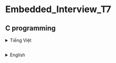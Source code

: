 # Embedded_Interview_T7
## C programming
<details>
<summary>Tiếng Việt</summary>
	<details>
	<Summary>Con trỏ </Summary>
	
### **1. Con trỏ là gì?** 

Là những biến lưu trữ địa chỉ bộ nhớ của những biến khác.

 * Giá trị của con trỏ: địa chỉ mà con trỏ trỏ đến.

* Địa chỉ của con trỏ: địa chỉ của bản thân biến con trỏ đó.
 
* Địa chỉ của biến nơi con trỏ đang trỏ tới = giá trị của con trỏ.
  
*Kích thước của các biến con trỏ có khác nhau không?*

Con trỏ chỉ lưu địa chỉ nên kích thước của mọi con trỏ là như nhau. Kích thước này phụ thuộc vào môi trường hệ thống máy tính:

- Môi trường Windows 32 bit: 4 bytes
 
- Môi trường Windows 64 bit: 8 bytes

### **2. Cách khai báo con trỏ**
  < kiểu dữ liệu > * <tên biến>
  ```
int *p_i; // khai báo con trỏ để trỏ tới biến kiểu nguyên
int *p, val; // khai báo con trỏ p kiểu int, biến val (không phải con trỏ) kiểu int
float *p_f; // khai báo con trỏ để trỏ tới biến kiểu thực
char *p_char; // khai báo con trỏ để trỏ tới biến kiểu ký tự
void *p_v; // con trỏ kiểu void 
```
***Example:***

	địa chỉ a: Oxc1

	giá trị a: 10

	int *ptr=Oxc1;

	&a= Oxc1;

*Oxc1=10 ( lấy giá trị tại địa chỉ Oxc1)

*địa chỉ : lấy giá trị tại địa chỉ này
```C
#include <stdio.h>
int main(){
	int *ptr=&a;
	printf("dia chi a %p\n",&a);
	printf("gia tri ptr %p\n",ptr);
	printf("gia tri cua dia chi :d\n",*ptr);
return 0;
}
```
output:

	dia chi a 0x100a1400

	gia tri ptr 0x100a1400

	gia tri cua dia chi : 10

### **Con trỏ Void** 
Là một con trỏ tổng quát, nó không trỏ đến các đối tượng của bất kì kiểu dữ liệu nào

*Khai báo* : ```C void *ptr;```
```C
int n;
float f;
double d;

void *ptr;
ptr = &n; // ok
ptr = &f; // ok
ptr = &d; // ok
```
*Con trỏ kiểu void cần phải được ép kiểu để có thể đọc được giá trị tại địa chỉ đó*
```C
printf("test i=%d\n",(int*)ptr); //ép kiểu ptr về int
```
nếu muốn lấy giá trị tại địa chỉ
```C
printf("test i=%d\n",*(int*)ptr);  
```
### **Con trỏ hàm** 
Là một biến lưu trữ địa chỉ của một hàm, thông qua biến đó, có thể gọi hàm mà nó trỏ tới.

```**<kiểu trả về> (*<tên con trỏ>)(<danh sách đối số>);**```

*Ví dụ về con trỏ hàm nhận vào một biến kiểu int và trả về dữ liệu kiểu void*
```C
void (*func)(int);
```
```C
void tong(int a,int b)
{
    printf("tong %d va %d = %d\n",a,b,a+b);
}
int main()
{
    void (*ptr)(int,int);
    ptr=&tong;
    ptr(8,7);
```

### **Con trỏ NULL** : khi khai báo 1 con trỏ phải gán địa chỉ cho nó, nếu khai báo chưa sử dụng thì khai báo con trỏ NULL ( địa chỉ =0, giá trị =0), không gán trị cho nó thì nó sẽ trỏ đến giá trị rác.

*Chú ý: Nên khởi tạo con trỏ là null nếu nó chưa trỏ đến một địa chỉ cụ thể nào khác.*

### **Con trỏ trỏ đến con trỏ (Pointers to pointers)** 
là một con trỏ chứa địa chỉ của một con trỏ khác.
```C
int **ptr_ptr; // con trỏ trỏ đến con trỏ trỏ đến giá trị kiểu int 
```

</details>

##
<details>
	<summary>Phân vùng bộ nhớ trên RAM </summary>
<img src="https://i0.wp.com/media.geeksforgeeks.org/wp-content/uploads/memoryLayoutC.jpg?resize=449%2C343&ssl=1">
	
### **Text :**  

- Quyền truy cập chỉ Read và nó chưa lệnh để thực thi nên tránh sửa đổi instruction.

- Chứa khai báo hằng số trong chương trình (.rodata)

### **Data:**

- Quyền truy cập là read-write.

- Chứa biến toàn cục or biến static với giá trị khởi tạo khác không.

- Được giải phóng khi kết thúc chương trình.

### **Bss:**

- Quyền truy cập là read-write.

- Chứa biến toàn cục or biến static với giá trị khởi tạo bằng không or không khởi tạo.

- Được giải phóng khi kết thúc chương trình.

### **Stack:**

- Quyền truy cập là read-write.

- Được sử dụng cấp phát cho biến local, input parameter của hàm,…

- Sẽ được giải phóng khi ra khỏi block code/hàm

### **Heap:**

- Quyền truy cập là read-write.

- Được sử dụng để cấp phát bộ nhớ động như: Malloc, Calloc, …

- Sẽ được giải phóng khi gọi hàm free,…

### ***2. Stack và Heap?***

• Bộ nhớ Heap và bộ nhớ Stack bản chất đều cùng là vùng nhớ được tạo ra và lưu trữ trong RAM khi chương trình được thực thi.

* Bộ nhớ Stack được dùng để lưu trữ các biến cục bộ trong hàm, tham số truyền vào. Truy cập vào bộ nhớ này rất nhanh và được thực thi khi chương trình được biên dịch.
* Bộ nhớ Heap được dùng để lưu trữ vùng nhớ cho những biến con trỏ được cấp phát động bởi các hàm malloc - calloc - realloc (trong C) 

  **Kích thước vùng nhớ**

* Stack: kích thước của bộ nhớ Stack là cố định, tùy thuộc vào từng hệ điều hành, ví dụ hệ 
điều hành Windows là 1 MB, hệ điều hành Linux là 8 MB (lưu ý là con số có thể khác tùy 
thuộc vào kiến trúc hệ điều hành của bạn).

* Heap: kích thước của bộ nhớ Heap là không cố định, có thể tăng giảm do đó đáp ứng được 
nhu cầu lưu trữ dữ liệu của chương trình.

  **Đặc điểm vùng nhớ**
  
* Stack: vùng nhớ Stack được quản lý bởi hệ điều hành, dữ liệu được lưu trong Stack sẽ tự 
động hủy khi hàm thực hiện xong công việc của mình.

* Heap: Vùng nhớ Heap được quản lý bởi lập trình viên (trong C hoặc C++), dữ liệu trong 
Heap sẽ không bị hủy khi hàm thực hiện xong, điều đó có nghĩa bạn phải tự tay hủy vùng 
nhớ bằng câu lệnh free (trong C), và delete hoặc delete [] (trong C++), nếu không sẽ xảy 
ra hiện tượng rò rỉ bộ nhớ. 

*Lưu ý: việc tự động dọn vùng nhớ còn tùy thuộc vào trình biên dịch trung gian.*

  **Vấn đề lỗi xảy ra đối với vùng nhớ**
  
* Stack: bởi vì bộ nhớ Stack cố định nên nếu chương trình bạn sử dụng quá nhiều bộ nhớ 
vượt quá khả năng lưu trữ của Stack chắc chắn sẽ xảy ra tình trạng tràn bộ nhớ Stack 
(Stack overflow), các trường hợp xảy ra như bạn khởi tạo quá nhiều biến cục bộ, hàm đệ 
quy vô hạn,...

Ví dụ về tràn bộ nhớ Stack với hàm đệ quy vô hạn:
```C
 int foo(int x){
 printf("De quy khong gioi han\n");
 return foo(x);
}
```

- Heap: Nếu bạn liên tục cấp phát vùng nhớ mà không giải phóng thì sẽ bị lỗi tràn vùng 
nhớ Heap (Heap overflow).

- Nếu bạn khởi tạo một vùng nhớ quá lớn mà vùng nhớ Heap không thể lưu trữ một lần 
được sẽ bị lỗi khởi tạo vùng nhớ Heap thất bại.

Ví dụ trường hợp khởi tạo vùng nhớ Heap quá lớn:
```C
int *A = (int *)malloc(18446744073709551615);
```
### **3. Cấp phát bộ nhớ động trong C : Malloc vs Calloc**

Để cấp phát bộ nhớ động trong C, chúng ta có 2 cách:
```C
void* malloc (size_t size);
void* calloc (size_t num, size_t size);
```
 * Khi sử dụng malloc phải tính toán kích thước vùng nhớ cần cấp phát trước rồi truyền vào cho malloc.
 * Khi sử dụng calloc chỉ cần truyền vào số phần tử và kích thước 1 phần tử, thì calloc sẽ tự động tính toán và cấp phát vùng nhớ cần thiết.
   
 *Ví dụ: Cấp phát mảng 10 phần tử kiểu int:*
```C
int *a = (int *) malloc( 10 * sizeof( int ));
int *b = (int *) calloc( 10, sizeof( int ));
```
```C
uint8_t *ptr=malloc(5)       //5byte
uint8_t *ptr=(uint8_t*)malloc(5);
//( tăng bộ nhớ từ 1 byte lên 5byte)
unit16_t *ptr=(uint16_t*)malloc(sizeof(unit16_t)*5);

```
*Công thức của hàm realloc() trong C*
```C
void *realloc(void *ptr, size_t size)
ptr=(uint16_t*)realloc(ptr,sizeof(uint16_t)*c7);
```
free : thu hồi vùng nhớ.
```C
void free(void *ptr);
```
</details>

##
<details>
<summary>Biến</summary>

Biến static được cấp phát bộ nhớ trong data segment

### ***1. Biến static cục bộ***

Khi 1 biến cục bộ được khai báo với từ khóa static. Biến sẽ chỉ được khởi tạo 1 lần duy nhất và tồn tại suốt thời gian chạy chương trình. Giá trị của nó không bị mất đi ngay cả khi kết thúc hàm. Tuy nhiên khác với biến toàn cục có thể gọi trong tất cả mọi nơi trong chương trình, thì biến cục bộ static chỉ có thể được gọi trong nội bộ hàm khởi tạo ra nó. Mỗi lần hàm được gọi, giá trị của biến chính bằng giá trị tại lần gần nhất hàm được gọi.
```C
Ví dụ:

#include<stdio.h>
 
int in_so_thu_tu(void)
{
   static int x = 0;
   x = x + 1;
   printf("%d\r\n",x);
} 
 
int main() {
   in_so_thu_tu ();         //giá trị của x tăng lên 1 đơn vị từ 0
   in_so_thu_tu ();         //giá trị của x tăng lên 1 đơn vị từ 1
   in_so_thu_tu ();         //giá trị của x tăng lên 1 đơn vị từ 2
   in_so_thu_tu ();         //giá trị của x tăng lên 1 đơn vị từ 3
   in_so_thu_tu ();         //giá trị của x tăng lên 1 đơn vị từ 4
   return 0;
}
```
Kết quả:
1
2
3
4
5

### ***2. Biến static toàn cục***
Biến toàn cục static sẽ chỉ có thể được truy cập và sử dụng trong File khai báo nó, các File khác không có cách nào truy cập được. 
```C
// biến a này chỉ được sử dụng trong file A.c
static int a;    

// hàm hienthi() này chỉ được sử dụng trong file A.c
static void hien_thi() {};   
```
 Ví dụ trong chương trình dưới đây, giá trị của x được in là 0, trong khi giá trị của y là giá trị rác.
```C
#include <stdio.h>
int main()
{
	static int x;
	int y;
	printf("%d \n %d", x, y);
}
```
Output

0

[some_garbage_value]

### ***3. Extern***
dùng để lấy hàm/biến có sẵn của các file khác cùng 1 Folder để sử dụng (trừ static)

Cú pháp: 

``` extern <kiểu dữ liệu> <Tên Biến>;```
*Ví dụ*
```C
#include<stdio.h>  //file test.c

int count=10;

void test()
{
    printf("count=%d\n",count);
    count++;
}
```
```C
#include <stdio.h>  //file extern.c
extern void test();

int main()
{

    test();
    return 0;

}
```

Để gộp 2 file lại : ```gcc extern.c test.c -o main```
		    ```./main```

### ***4. Volatile***

*Một biến cần được khai báo dưới dạng biến volatile khi nào?* 

Khi mà giá trị của nó có thể thay đổi một cách không báo trước. Việc khai báo biến volatile là rất cần thiết để tránh những lỗi sai khó phát hiện do tính năng optimization của compiler.

Cú pháp: ```volatile <kiểu dữliệu> <tên dữ liệu>;```

### ***5. Biến register***

Làm tăng hiệu năng(performance) của chương trình.

*Với khai báo biến thông thường, để thực hiện một phép tính thì cần có 3 bước:*

* Nạp giá trị từ vùng nhớ chứa biến vào register
  
* Yêu cầu ALU xử lý register vừa được nạp giá trị
  
* Đưa kết quả vừa xử lý của ALU ra ngoài vùng nhớ chứa biến.

<img src="https://khuenguyencreator.com/wp-content/uploads/2021/09/register-.jpg">



</details>

##
<details>
	<summary> STRUCT&UNION  </summary>
	
### **1.STRUCT**

	
*Cú pháp định nghĩa struct*

```C
struct structureName 
{
    dataType member1;
    dataType member2;
    ...
};
```
* Sử dụng `.` => Toán tử truy xuất tới thành viên khi khai báo biến bình thương.
* Kích thước của struct là bội kích thước của phần tử có kích thước lớn nhất trong struct.
```C
struct number{ 
char a;
int b;
char c;
}mynum;
// bộ nhớ là 12 bytes//
```
### **2. UNION**

Cấu trúc của Union là tất cả các thành phần của nó dùng chung bộ nhớ, cho phép lưu trữ nhiều kiểu dữ liệu khác nhau trong cùng một vị trí bộ nhớ.

```C
union UnionName
{
	type attribute1;
	type attribute2;
	type attribute3;
	.... ..........;
};
```

### ***So sánh struct và union***

Về mặt ý nghĩa, struct và union cơ bản giống nhau. Tuy nhiên, về mặt lưu trữ trong bộ nhớ, chúng có sự khác biệt rõ rệt như sau:

•	struct: Dữ liệu của các thành viên của struct được lưu trữ ở những vùng nhớ khác nhau. Do đó kích thước của 1 struct tối thiểu bằng kích thước các thành viên cộng lại tại vì còn phụ thuộc vào bộ nhớ đệm (struct padding)

•	Union : Dữ liệu các thành viên sẽ dùng chung 1 vùng nhớ. Kích thước của union được tính là kích thước lớn nhất của kiểu dữ liệu trong union. Việc thay đổi nội dung của 1 thành viên sẽ dẫn đến thay đổi nội dung của các thành viên khác.

</details>

##
<details>
	<summary> Quá trình trình biên dịch </summary>
<img src="https://tapit.vn/wp-content/uploads/2017/07/GCC_CompilationProcess.png">
 
*Quy trình dịch là quá trình chuyển đổi từ ngôn ngữ bậc cao (NNBC) (C/C++, Pascal, Java, C#…) sang ngôn ngữ đích (ngôn ngữ máy) để máy tính có thể hiểu và thực thi. Ngôn ngữ lập trình C là một ngôn ngữ dạng biên dịch. Chương trình được viết bằng C muốn chạy được trên máy tính phải trải qua một quá trình biên dịch để chuyển đổi từ dạng mã nguồn sang chương trình dạng mã thực thi. Quá trình được chia ra làm 4 giai đoạn chính:*

- Giai đoàn tiền xử lý (Pre-processor)
  
- Giai đoạn dịch NNBC sang Asembly (Compiler)
  
- Giai đoạn dịch asembly sang ngôn ngữ máy (Asember)
  
- Giai đoạn liên kết (Linker)
  
### **Quá trình trình biên dịch**
  
***1. Giai đoạn tiền xử lý – Preprocessor***
     
Giai đoạn này sẽ thực hiện:

- Nhận mã nguồn
  
- Xóa bỏ tất cả chú thích, comments của chương trình
  
- Chỉ thị tiền xử lý (bắt đầu bằng #) cũng được xử lý
  
*Ví dụ: chỉ thị #include cho phép ghép thêm mã chương trình của một tệp tiêu để vào mã nguồn cần dịch. Các hằng số được định nghĩa bằng #define sẽ được thay thế bằng giá trị cụ thể tại mỗi nơi sử dụng trong chương trình.*

***2. Cộng đoạn dịch Ngôn Ngữ Bậc Cao sang Assembly***

- Phân tích cú pháp (syntax) của mã nguồn NNBC
  
- Chuyển chúng sang dạng mã Assembly là một ngôn ngữ bậc thấp (hợp ngữ) gần với tập lệnh của bộ vi xử lý.
  
***3. Công đoạn dịch Assembly***

- Dich chương trình => Sang mã máy 0 và 1
  
- Một tệp mã máy (.obj) sinh ra trong hệ thống sau đó
  
***4. Giai đoạn Linker***

Trong giai đoạn này mã máy của một chương trình dịch từ nhiều nguồn (file .c hoặc file thư viện .lib) được liên kết lại với nhau để tạo thành chương trình đích duy nhất
Mã máy của các hàm thư viện gọi trong chương trình cũng được đưa vào chương trình cuối trong giai đoạn này.

Chính vì vậy mà các lỗi liên quan đến việc gọi hàm hay sử dụng biến tổng thể mà không tồn tại sẽ bị phát hiện. Kể cả lỗi viết chương trình chính không có hàm main() cũng được phát hiện trong liên kết.

Kết thúc quá trình tất cả các đối tượng được liên kết lại với nhau thành một chương trình có thể thực thi được (executable hay .exe) thống nhất.
</details>
</details>

##
<details>
<summary>English</summary>
<details>
	<summary>Memory Allocation </summary>
<img src="https://i0.wp.com/media.geeksforgeeks.org/wp-content/uploads/memoryLayoutC.jpg?resize=449%2C343&ssl=1">

**Text :**

– Access is only Read and it does not contain instructions to execute, so avoid modifying the instruction.

– Contains declaration of constants in the program (.rodata)

**Data:**

* Access is read-write.

* Contains a global variable or a static variable with a non-zero initialized value.

* Released at the end of the program.

**Bss:**

* Access is read-write.

* Contains global or static variables with zero or zero initialization.

* Released at the end of the program.

**Stack:**

* Access is read-write.

* Used to allocate for local variables, input parameters of the function, etc.

* Will be released when exiting the code/function block

**Heap:**

– Access is read-write.

– Used to allocate dynamic memory such as: Malloc, Calloc, ...

– Will be released when calling the free…

***2. Stack and Heap?***

• Heap memory and Stack memory are essentially the same memory area created and stored in
RAM when the program is executed.

• Stack memory is used to store local variables in functions, parameters passed in... Access
This memory access is very fast and is executed when the program is compiled.

• Heap memory is used to store memory for dynamically allocated pointer variables
by functions malloc - calloc - realloc (in C)

   **Memory size**

Stack: The size of the Stack memory is fixed, depending on the operating system, for example,
Windows operating system is 1 MB, Linux operating system is 8 MB (note that the number may vary depending on
depending on your OS architecture).

Heap: The size of the Heap memory is not fixed, it can be increased or decreased so it is responsive
program data storage needs.

   **Memory features**
  
Stack: Stack memory is managed by the operating system, the data stored in the Stack will automatically
cancel when the function has done its job.

Heap: The memory area Heap is managed by the programmer (in C or C++), the data in
The heap will not be destroyed when the function is done, which means you have to manually destroy the area
remember with the free statement (in C), and delete or delete [] (in C++), otherwise it will happen
memory leak occurs.

*Note: automatic memory cleanup depends on intermediate compiler.*

   **The problem occurs with the memory area**
  
Stack: because Stack memory is fixed, if your program uses too much memory
If you exceed the storage capacity of the Stack, there will definitely be a Stack overflow
(Stack overflow), cases happen like you initialize too many local variables, file function
limitless,...

Example of Stack overflow with infinite recursion:
```C
  int foo(int x){
  printf("Determined without setting\n");
  return foo(x);
}
```

Heap: If you continuously allocate memory without freeing it, you will get an overflow error
Remember the Heap (Heap overflow).

If you initialize a memory area too large that the heap cannot store once
will be failed to initialize the Heap memory area.

Example case initialization of Heap memory is too large:
```C
int *A = (int *)malloc(18446744073709551615);
```
**Dynamic memory allocation in C : Malloc vs Calloc**

To allocate dynamic memory in C, we have 2 ways:
```C
void* malloc (size_t size);
void* calloc(size_t num, size_t size);
```
  * When using malloc, you must calculate the size of the memory to be allocated first and then pass it on to malloc.
  * When using calloc, just pass in the number of elements and the size of 1 element, then calloc will automatically calculate and allocate the necessary memory.
   
  *Example: Allocating a 10-element array of type int:*
```C
int *a = (int *) malloc( 10 * sizeof( int ));
int *b = (int *) calloc( 10, sizeof( int ));
```
```C
uint8_t *ptr=malloc(5) //5byte
uint8_t *ptr=(uint8_t*)malloc(5);
//(increase memory from 1 byte to 5byte)
unit16_t *ptr=(uint16_t*)malloc(sizeof(unit16_t)*5);

```
*Formula of realloc() function in C*
```C
void *realloc(void *ptr, size_t size)
ptr=(uint16_t*)realloc(ptr,sizeof(uint16_t)*7);
```
free : free memory.
```C
void free(void *ptr);
```
</details>

##
<details>
	<summary> Pointer</summary>

1. What is a pointer? Pointers in C are also just variables, can also declare, initialize and store values and have their own address.

* Pointer value: the address the pointer points to.
* Address of pointer: the address of the pointer variable itself.
* The value of the variable where the pointer is pointing.
* The address of the variable where the pointer is pointing = the value of the pointer.
2. How to declare pointers?
 ``` 
   <data type> * <variable name>
```
 ```C  
int *p_i; // declare pointer to point to integer variable
int *p, val; // declare pointer p of type int, variable val (not pointer) of type int
float *p_f; // declare pointer to point to real variable
char *p_char; // declare pointer to point to character variable
void *p_v; // pointer of type void
```
Example:

address a: Oxc1

a value: 10

int *ptr=Oxc1;

&a= Oxc1;

output:

*Oxc1=10 (get value at address Oxc1)

*address : get value at this address
```C
#include <stdio.h>
int main(){
int *ptr=&a;
printf("dia to a %p\n",&a);
printf("value ptr %p\n",ptr);
printf("value of location :d\n",*ptr);
return 0;
}
```
output:
address 0x100a1400

value ptr 0x100a1400

the value of the address : 10

**Pointer Void** : is a general pointer, it does not point to objects of any data type

*Declaration* : void *ptr;
```C
int n;
float f;
double d;

void *ptr;
ptr = &n; // ok
ptr = &f; // ok
ptr = &d; // ok
```
*Pointers of type void need to be explicitly cast to pointers of other data types before using the derefernce()* operator.
```C
printf("test i=%d\n",(int*)ptr); // cast ptr to int
```
if want to get the value at address
```C
printf("test i=%d\n",*(int*)ptr);
```
**Function pointer** : is a variable that stores the address of a function, through which it is possible to call the function it points to.

**<return type> (*<pointer name>)(<argument list>);**

*Example of a function pointer that takes a variable of type int and returns void data*
```C
void (*func)(int);
```
```C
int main(){
void (*ptr)(int,int);
ptr= &tong;
ptr(8,7);
ptr=&hieu;
ptr(9,4);
void Tinhtoan(void (*func(int,int),int a,int b){
printf("calculate\n");
func(a,b);
```
```C
int main(){
void *ptr[]={&tong,&hieu,&tich};
((void(*)(int,int)ptr[2])(7,5)
return 0;
}
```
**NULL pointer** : when declaring a pointer, must assign an address to it, if the declaration is not in use, declare the pointer NULL ( dc =0, value =0), if you don't assign a value to it, it will point to a garbage value.

*Note: The pointer should be initialized to null if it does not already point to another specific address.*

**Pointers to pointers** is a pointer containing the address of another pointer.
```C
int **ptr_ptr; // pointer to pointer to value of type int
```
</details>

##
<details>
<summary>Variable</summary>
..
